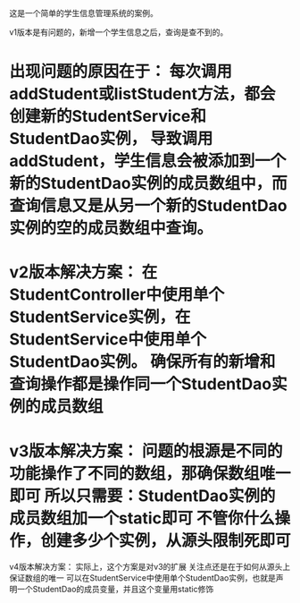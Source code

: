 这是一个简单的学生信息管理系统的案例。

v1版本是有问题的，新增一个学生信息之后，查询是查不到的。

出现问题的原因在于：
每次调用addStudent或listStudent方法，都会创建新的StudentService和StudentDao实例，
导致调用addStudent，学生信息会被添加到一个新的StudentDao实例的成员数组中，而查询信息又是从另一个新的StudentDao实例的空的成员数组中查询。
=======================
v2版本解决方案：
在StudentController中使用单个StudentService实例，在StudentService中使用单个StudentDao实例。
确保所有的新增和查询操作都是操作同一个StudentDao实例的成员数组
=======================
v3版本解决方案：
问题的根源是不同的功能操作了不同的数组，那确保数组唯一即可
所以只需要：StudentDao实例的成员数组加一个static即可
不管你什么操作，创建多少个实例，从源头限制死即可
=======================
v4版本解决方案：
实际上，这个方案是对v3的扩展
关注点还是在于如何从源头上保证数组的唯一
可以在StudentService中使用单个StudentDao实例，也就是声明一个StudentDao的成员变量，并且这个变量用static修饰